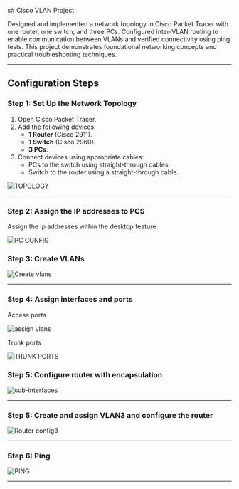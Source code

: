 s# Cisco VLAN Project

Designed and implemented a network topology in Cisco Packet Tracer with one router, one switch, and three PCs. Configured inter-VLAN routing to enable communication between VLANs and verified connectivity using ping tests. This project demonstrates foundational networking concepts and practical troubleshooting techniques.

---

## **Configuration Steps**

### **Step 1: Set Up the Network Topology**
1. Open Cisco Packet Tracer.
2. Add the following devices:
   - **1 Router** (Cisco 2911).
   - **1 Switch** (Cisco 2960).
   - **3 PCs**:
3. Connect devices using appropriate cables:
   - PCs to the switch using straight-through cables.
   - Switch to the router using a straight-through cable.
     
![TOPOLOGY](https://github.com/user-attachments/assets/0a8c3e41-1e9a-48ac-bb88-383b69bce9d3)

---

### **Step 2: Assign the IP addresses to PCS**
Assign the ip addresses within the desktop feature
   
![PC CONFIG](https://github.com/user-attachments/assets/db53934d-f75e-4a70-b315-2297845a75ac)


### **Step 3: Create VLANs**
![Create vlans](https://github.com/user-attachments/assets/dff25d0a-1eca-4345-bd93-17ae973d9766)

---

### **Step 4: Assign interfaces and ports**

Access ports

![assign vlans](https://github.com/user-attachments/assets/53dfb980-db95-4d54-948e-2c45197b7a78)

Trunk ports

![TRUNK PORTS](https://github.com/user-attachments/assets/55b946e1-ca91-4465-a45b-f2fdff5b6876)

### **Step 5: Configure router with encapsulation**
![sub-interfaces](https://github.com/user-attachments/assets/b8df0c77-71f1-46e8-b5d5-ea7c7eb82294)

---

### **Step 5: Create and assign VLAN3 and configure the router**
![Router config3](https://github.com/user-attachments/assets/f20915a8-76f8-48df-8232-bcbe14063331)

---

### **Step 6: Ping**
![PING](https://github.com/user-attachments/assets/5e3be3bc-315a-4b04-ad05-143db353be37)


---



